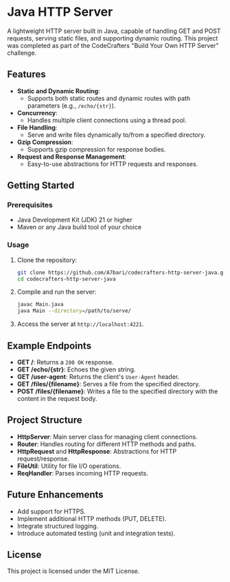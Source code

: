 # Java HTTP Server

A lightweight HTTP server built in Java, capable of handling GET and POST requests, serving static files, and supporting dynamic routing. This project was completed as part of the CodeCrafters "Build Your Own HTTP Server" challenge.

## Features
- **Static and Dynamic Routing**:
  - Supports both static routes and dynamic routes with path parameters (e.g., `/echo/{str}`).
- **Concurrency**:
  - Handles multiple client connections using a thread pool.
- **File Handling**:
  - Serve and write files dynamically to/from a specified directory.
- **Gzip Compression**:
  - Supports gzip compression for response bodies.
- **Request and Response Management**:
  - Easy-to-use abstractions for HTTP requests and responses.

## Getting Started

### Prerequisites
- Java Development Kit (JDK) 21 or higher
- Maven or any Java build tool of your choice

### Usage
1. Clone the repository:
   ```bash
   git clone https://github.com/A7bari/codecrafters-http-server-java.git
   cd codecrafters-http-server-java
   ```
2. Compile and run the server:
   ```bash
   javac Main.java
   java Main --directory=/path/to/serve/
   ```
3. Access the server at `http://localhost:4221`.

## Example Endpoints
- **GET /**: Returns a `200 OK` response.
- **GET /echo/{str}**: Echoes the given string.
- **GET /user-agent**: Returns the client's `User-Agent` header.
- **GET /files/{filename}**: Serves a file from the specified directory.
- **POST /files/{filename}**: Writes a file to the specified directory with the content in the request body.

## Project Structure
- **HttpServer**: Main server class for managing client connections.
- **Router**: Handles routing for different HTTP methods and paths.
- **HttpRequest** and **HttpResponse**: Abstractions for HTTP request/response.
- **FileUtil**: Utility for file I/O operations.
- **ReqHandler**: Parses incoming HTTP requests.

## Future Enhancements
- Add support for HTTPS.
- Implement additional HTTP methods (PUT, DELETE).
- Integrate structured logging.
- Introduce automated testing (unit and integration tests).

## License
This project is licensed under the MIT License.
